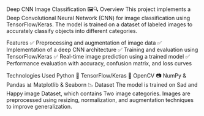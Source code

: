 Deep CNN Image Classification 🖼️🔍
Overview
This project implements a Deep Convolutional Neural Network (CNN) for image classification using TensorFlow/Keras. The model is trained on a dataset of labeled images to accurately classify objects into different categories.

Features
✅ Preprocessing and augmentation of image data
✅ Implementation of a deep CNN architecture
✅ Training and evaluation using TensorFlow/Keras
✅ Real-time image prediction using a trained model
✅ Performance evaluation with accuracy, confusion matrix, and loss curves

Technologies Used
Python 🐍
TensorFlow/Keras 🧠
OpenCV 📷
NumPy & Pandas 📊
Matplotlib & Seaborn 📉
Dataset
The model is trained on Sad and Happy image Dataset, which contains Two image categories. Images are preprocessed using resizing, normalization, and augmentation techniques to improve generalization.
